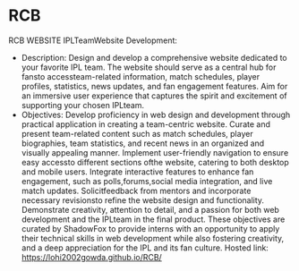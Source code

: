 # RCB
RCB WEBSITE
IPLTeamWebsite Development:
- Description: Design and develop a comprehensive website dedicated to
your favorite IPL team. The website should serve as a central hub for
fansto accessteam-related information, match schedules, player profiles,
statistics, news updates, and fan engagement features. Aim for an
immersive user experience that captures the spirit and excitement of
supporting your chosen IPLteam.
- Objectives:
Develop proficiency in web design and development through
practical application in creating a team-centric website.
Curate and present team-related content such as match schedules,
player biographies, team statistics, and recent news in an organized
and visually appealing manner.
Implement user-friendly navigation to ensure easy accessto different
sections ofthe website, catering to both desktop and mobile users.
Integrate interactive features to enhance fan engagement, such as
polls,forums,social media integration, and live match updates.
Solicitfeedback from mentors and incorporate necessary revisionsto
refine the website design and functionality.
Demonstrate creativity, attention to detail, and a passion for both
web development and the IPLteam in the final product.
These objectives are curated by ShadowFox to provide interns with an
opportunity to apply their technical skills in web development while also
fostering creativity, and a deep appreciation for the IPL and its fan
culture.
Hosted link: https://lohi2002gowda.github.io/RCB/
